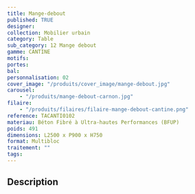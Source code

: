 ```yaml
---
title: Mange-debout
published: TRUE
designer:
collection: Mobilier urbain
category: Table
sub_category: 12 Mange debout
gamme: CANTINE
motifs:
portes:
bal:
personnalisation: 02
cover_image: "/produits/cover_image/mange-debout.jpg"
carousel:
    - "/produits/mange-debout-carnon.jpg"
filaire:
    - "/produits/filaires/filaire-mange-debout-cantine.png"
reference: TACANTI0102
materiau: Béton Fibré à Ultra-hautes Performances (BFUP)
poids: 491
dimensions: L2500 x P900 x H750
format: Multibloc
traitement: ""
tags:
---
```


## Description
